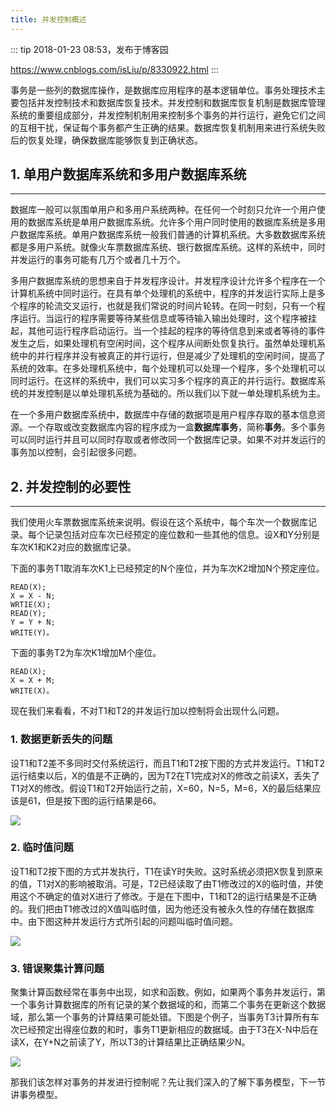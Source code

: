 ```yaml
---
title: 并发控制概述
---
```


::: tip
2018-01-23 08:53，发布于博客园

<https://www.cnblogs.com/isLiu/p/8330922.html>
:::

事务是一些列的数据库操作，是数据库应用程序的基本逻辑单位。事务处理技术主要包括并发控制技术和数据库恢复技术。并发控制和数据库恢复机制是数据库管理系统的重要组成部分，并发控制机制用来控制多个事务的并行运行，避免它们之间的互相干扰，保证每个事务都产生正确的结果。数据库恢复机制用来进行系统失败后的恢复处理，确保数据库能够恢复到正确状态。

## 1. 单用户数据库系统和多用户数据库系统

____

数据库一般可以氛围单用户和多用户系统两种。在任何一个时刻只允许一个用户使用的数据库系统是单用户数据库系统。允许多个用户同时使用的数据库系统是多用户数据库系统。单用户数据库系统一般我们普通的计算机系统。大多数数据库系统都是多用户系统。就像火车票数据库系统、银行数据库系统。这样的系统中，同时并发运行的事务可能有几万个或者几十万个。

多用户数据库系统的思想来自于并发程序设计。并发程序设计允许多个程序在一个计算机系统中同时运行。在具有单个处理机的系统中，程序的并发运行实际上是多个程序的轮流交叉运行，也就是我们常说的时间片轮转。在同一时刻，只有一个程序运行。当运行的程序需要等待某些信息或等待输入输出处理时，这个程序被挂起，其他可运行程序启动运行。当一个挂起的程序的等待信息到来或者等待的事件发生之后，如果处理机有空闲时间，这个程序从间断处恢复执行。虽然单处理机系统中的并行程序并没有被真正的并行运行，但是减少了处理机的空闲时间，提高了系统的效率。在多处理机系统中，每个处理机可以处理一个程序，多个处理机可以同时运行。在这样的系统中，我们可以实习多个程序的真正的并行运行。数据库系统的并发控制是以单处理机系统为基础的。所以我们以下就一单处理机系统为主。

在一个多用户数据库系统中，数据库中存储的数据项是用户程序存取的基本信息资源。一个存取或改变数据库内容的程序成为一盒**数据库事务**，简称**事务**。多个事务可以同时运行并且可以同时存取或者修改同一个数据库记录。如果不对并发运行的事务加以控制，会引起很多问题。

## 2. 并发控制的必要性

____


我们使用火车票数据库系统来说明。假设在这个系统中，每个车次一个数据库记录。每个记录包括对应车次已经预定的座位数和一些其他的信息。设X和Y分别是车次K1和K2对应的数据库记录。

下面的事务T1取消车次K1上已经预定的N个座位，并为车次K2增加N个预定座位。

```
READ(X);
X = X - N;
WRTIE(X);
READ(Y);
Y = Y + N;
WRITE(Y)。
```

下面的事务T2为车次K1增加M个座位。

```
READ(X);
X = X + M;
WRITE(X)。
```

现在我们来看看，不对T1和T2的并发运行加以控制将会出现什么问题。

### 1. 数据更新丢失的问题

设T1和T2差不多同时交付系统运行，而且T1和T2按下图的方式并发运行。T1和T2运行结束以后，X的值是不正确的，因为T2在T1完成对X的修改之前读X，丢失了T1对X的修改。假设T1和T2开始运行之前，X=60，N=5，M=6，X的最后结果应该是61，但是按下图的运行结果是66。

![](http://images2017.cnblogs.com/blog/1272362/201801/1272362-20180122195134944-1560164282.png)

### 2. 临时值问题

设T1和T2按下图的方式并发执行，T1在读Y时失败。这时系统必须把X恢复到原来的值，T1对X的影响被取消。可是，T2已经读取了由T1修改过的X的临时值，并使用这个不确定的值对X进行了修改。于是在下图中，T1和T2的运行结果是不正确的。我们把由T1修改过的X值叫临时值，因为他还没有被永久性的存储在数据库中。由下图这种并发运行方式所引起的问题叫临时值问题。


![](http://images2017.cnblogs.com/blog/1272362/201801/1272362-20180122200051412-2079294780.png)

### 3. 错误聚集计算问题

聚集计算函数经常在事务中出现，如求和函数。例如，如果两个事务并发运行，第一个事务计算数据库的所有记录的某个数据域的和，而第二个事务在更新这个数据域，那么第一个事务的计算结果可能处错。下图是个例子，当事务T3计算所有车次已经预定出得座位数的和时，事务T1更新相应的数据域。由于T3在X-N中后在读X，在Y+N之前读了Y，所以T3的计算结果比正确结果少N。


![](http://images2017.cnblogs.com/blog/1272362/201801/1272362-20180122201214928-1360359533.png)

那我们该怎样对事务的并发进行控制呢？先让我们深入的了解下事务模型，下一节讲事务模型。